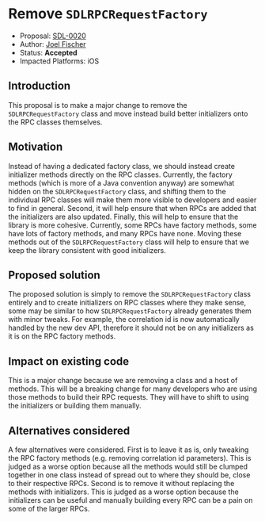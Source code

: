 # Remove `SDLRPCRequestFactory`

* Proposal: [SDL-0020](0020-filename.md)
* Author: [Joel Fischer](https://github.com/joeljfischer)
* Status: **Accepted**
* Impacted Platforms: iOS

## Introduction
This proposal is to make a major change to remove the `SDLRPCRequestFactory` class and move instead build better initializers onto the RPC classes themselves.

## Motivation
Instead of having a dedicated factory class, we should instead create initializer methods directly on the RPC classes. Currently, the factory methods (which is more of a Java convention anyway) are somewhat hidden on the `SDLRPCRequestFactory` class, and shifting them to the individual RPC classes will make them more visible to developers and easier to find in general. Second, it will help ensure that when RPCs are added that the initializers are also updated. Finally, this will help to ensure that the library is more cohesive. Currently, some RPCs have factory methods, some have lots of factory methods, and many RPCs have none. Moving these methods out of the `SDLRPCRequestFactory` class will help to ensure that we keep the library consistent with good initializers.

## Proposed solution
The proposed solution is simply to remove the `SDLRPCRequestFactory` class entirely and to create initializers on RPC classes where they make sense, some may be similar to how `SDLRPCRequestFactory` already generates them with minor tweaks. For example, the correlation id is now automatically handled by the new dev API, therefore it should not be on any initializers as it is on the RPC factory methods.

## Impact on existing code
This is a major change because we are removing a class and a host of methods. This will be a breaking change for many developers who are using those methods to build their RPC requests. They will have to shift to using the initializers or building them manually.

## Alternatives considered
A few alternatives were considered. First is to leave it as is, only tweaking the RPC factory methods (e.g. removing correlation id parameters). This is judged as a worse option because all the methods would still be clumped together in one class instead of spread out to where they should be, close to their respective RPCs. Second is to remove it without replacing the methods with initializers. This is judged as a worse option because the initializers can be useful and manually building every RPC can be a pain on some of the larger RPCs.

